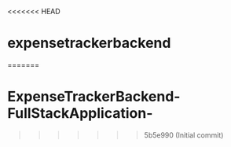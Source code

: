 <<<<<<< HEAD
# expensetrackerbackend
=======
# ExpenseTrackerBackend-FullStackApplication-
>>>>>>> 5b5e990 (Initial commit)
